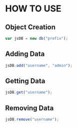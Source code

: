 # HOW TO USE

## Object Creation

```javascript
var jsDB = new db("prefix");
```

## Adding Data

```javascript
jsDB.add("username", "admin");
```

## Getting Data

```javascript
jsDB.get("username");
```

## Removing Data

```javascript
jsDB.remove("username");
```
